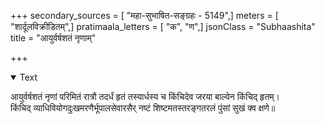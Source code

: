 +++
secondary_sources = [ "महा-सुभाषित-सङ्ग्रहः - 5149",]
meters = [ "शार्दूलविक्रीडितम्",]
pratimaala_letters = [ "क", "ण",]
jsonClass = "Subhaashita"
title = "आयुर्वर्षशतं नृणाम्"

+++

<details open><summary>Text</summary>

आयुर्वर्षशतं नृणां परिमितं रात्रौ तदर्धं हृतं तस्यार्धस्य च किंचिदेव जरया बाल्येन किंचिद् हृतम्।  
किंचिद् व्याधिवियोगदुःखमरणैर्भूपालसेवारसैर् नष्टं शिष्टमतस्तरङ्गतरलं पुंसां सुखं क्व क्षणे॥
</details>
